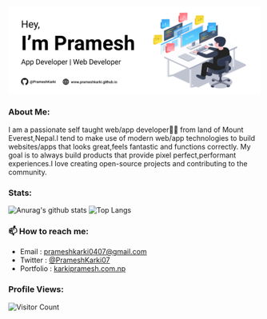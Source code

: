 <!--
**PrameshKarki/PrameshKarki** is a ✨ _special_ ✨ repository because its `README.md` (this file) appears on your GitHub profile.

Here are some ideas to get you started:

- 🔭 I’m currently working on ...
- 🌱 I’m currently learning ...
- 👯 I’m looking to collaborate on ...
- 🤔 I’m looking for help with ...
- 💬 Ask me about ...
- 📫 How to reach me: ...
- 😄 Pronouns: ...
- ⚡ Fun fact: ...
-->

![Banner](./img/cover.jpg)

### About Me:
I am a passionate self taught web/app developer👨‍💻 from land of Mount Everest,Nepal.I tend to make use of modern web/app technologies to build websites/apps that looks great,feels fantastic and functions correctly. My goal is to always build products that provide pixel perfect,performant experiences.I love creating open-source projects and contributing to the community.

### Stats: 

![Anurag's github stats](https://github-readme-stats.vercel.app/api?username=PrameshKarki&show_icons=true&count_private=true&hide=stars&include_all_commits=true&theme=buefy)
![Top Langs](https://github-readme-stats.vercel.app/api/top-langs/?username=PrameshKarki&layout=compact)

### 📫 How to reach me:

- Email : prameshkarki0407@gmail.com
- Twitter : [@PrameshKarki07](https://twitter.com/PrameshKarki07)
- Portfolio : [karkipramesh.com.np](https://karkipramesh.com.np/)

### Profile Views:
![Visitor Count](https://profile-counter.glitch.me/PrameshKarki/count.svg)
